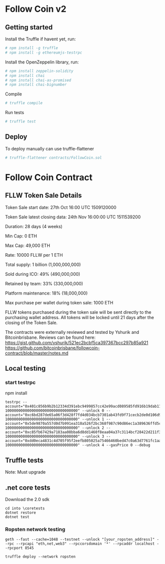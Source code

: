 # Follow Coin v2

## Getting started

Install the Truffle if havent yet, run:
```sh
# npm install -g truffle
# npm install -g ethereumjs-testrpc
```

Install the OpenZeppelin library, run:
```sh
# npm install zeppelin-solidity
# npm install chai
# npm install chai-as-promised
# npm install chai-bignumber
```

Compile
```sh
# truffle compile
```

Run tests
```sh
# truffle test
```

## Deploy

To deploy manually can use truffle-flattener
```sh
# truffle-flattener contracts/FollowCoin.sol
```


# Follow Coin Contract

## FLLW Token Sale Details

Token Sale start date: 27th Oct 16:00 UTC 1509120000

Token Sale latest closing data: 24th Nov 16:00:00 UTC 1511539200

Duration: 28 days (4 weeks)

Min Cap: 0 ETH 

Max Cap: 49,000 ETH

Rate: 10000 FLLW per 1 ETH

Total supply: 1 billion (1,000,000,000) 

Sold during ICO: 49% (490,000,000)

Retained by team: 33% (330,000,000)

Platform maintenance: 18% (18,000,000)

Max purchase per wallet during token sale: 1000 ETH

FLLW tokens purchased during the token sale will be sent directly to the purchasing wallet address. All tokens will be locked until 21 days after the closing of the Token Sale.

The contracts were externally reviewed and tested by Yshurik and Bitcoinbrisbane. Reviews can be found here:
https://gist.github.com/yshurik/521ec2bcbf5ca397367bcc297b85a921
https://github.com/bitcoinbrisbane/followcoin-contract/blob/master/notes.md



## Local testing 

### start testrpc

npm install

```
testrpc --account="0x401c856b9b2b12334d391ebc9499857cc42e99acd089585fd916b19dab11c1fd, 100000000000000000000000000000000" --unlock 0 --account="0xc6bd287de65a06f3d428f7fd4d034bcb7301ab43fd9f71cecb2de0d106d9294d, 100000000000000000000000000000000" --unlock 1 --account="0x5de9870a557d0d7b991ea310a526f2bc368f987c90d86ec1a389636ffd5c1948, 100000000000000000000000000000000" --unlock 2 --account="0xc85fb67429a7183aa08bba6d8dd1460f8eaa04a37c3114bcf28422d211f3f7cc, 100000000000000000000000000000000" --unlock 3 --account="0xdd0eca4831c4d705f95f2eefb805025a75466460bed47c0a63d7761fc1aad06e, 100000000000000000000000000000000" --unlock 4 --gasPrice 0 --debug
```

## Truffle tests
Note:  Must upgrade 

## .net core tests
Download the 2.0 sdk
```
cd into \coretests
dotnet restore
dotnet test
```

### Ropsten network testing

```
geth --fast --cache=1048 --testnet --unlock "[your_ropsten_address]" --rpc --rpcapi "eth,net,web3" --rpccorsdomain '*' --rpcaddr localhost --rpcport 8545

truffle deploy --network ropsten
```
